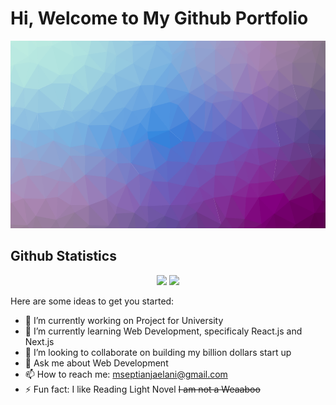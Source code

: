 # Hi, Welcome to My Github Portfolio

<p
  align="center"
>
  <img
    height="300em"
    src="./imgs/cool-background.png"
  >
</p>

<!-- <p
 align="center"
>
  <a
    href="https://twitter.com/mseptianjaelani"
  >
    <img
      src="imgs/twitter.svg"
      alt="Twitter"
    >
  </a>
  <a
    href="https://github.com/MSeptianJ"
  >
    <img
    src="imgs/github.svg"
    alt="GitHub">
  </a>
  <a
    href="https://www.linkedin.com/in/mseptianj/">
    <img
      src="imgs/linkedin.svg"
      alt="LinkedIn">
  </a>
</p> -->

## Github Statistics

<p
  align="center"
>
  <img
    height="150em"
    src="https://github-readme-stats.vercel.app/api?username=MSeptianJ&count_private=true&show_icons=true&theme=&bg_color=00000000&text_color=b7b7b7"
  >
  <img
    height="150em"
    src="https://github-readme-stats.vercel.app/api/top-langs/?username=MSeptianJ&count_private=true&show_icons=true&theme=&bg_color=00000000&text_color=b7b7b7&layout=compact"
  >
</p>

Here are some ideas to get you started:

- 🔭 I’m currently working on Project for University
- 🌱 I’m currently learning Web Development, specificaly React.js and Next.js
- 👯 I’m looking to collaborate on building my billion dollars start up
- 💬 Ask me about Web Development
- 📫 How to reach me: mseptianjaelani@gmail.com
- ⚡ Fun fact: I like Reading Light Novel ~~I am not a Weaaboo~~
